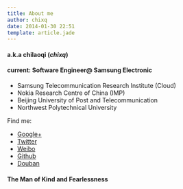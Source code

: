 ```yaml
---
title: About me
author: chixq
date: 2014-01-30 22:51
template: article.jade
---
```

#### **a.k.a chilaoqi** (_chixq_)
#### current: Software Engineer@ Samsung Electronic

* Samsung Telecommunication Research Institute (Cloud)
* Nokia Research Centre of China (IMP)
* Beijing University of Post and Telecommunication
* Northwest Polytechnical University

Find me:

* [Google+][google]
* [Twitter][twitter]
* [Weibo][weibo]
* [Github][github]
* [Douban][douban]
#### **The Man of Kind and Fearlessness**

[google]:https://plus.google.com/u/0/102207509899025112495
[twitter]:https://twitter.com/chilaoqi
[weibo]:http://weibo.com/chixiaoqiang
[github]:https://gihub.com/chixq
[douban]:http://www.douban.com/people/3570042
